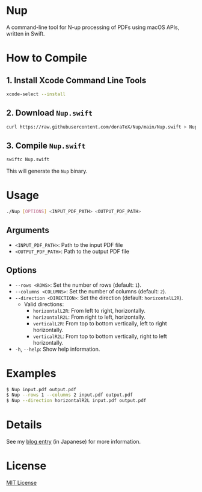 # Nup
A command-line tool for N-up processing of PDFs using macOS APIs, written in Swift.

# How to Compile
## 1. Install Xcode Command Line Tools

```sh
xcode-select --install
```

## 2. Download `Nup.swift`

```sh
curl https://raw.githubusercontent.com/doraTeX/Nup/main/Nup.swift > Nup.swift
```

## 3. Compile `Nup.swift`

```sh
swiftc Nup.swift
```

This will generate the `Nup` binary.

# Usage

```sh
./Nup [OPTIONS] <INPUT_PDF_PATH> <OUTPUT_PDF_PATH>
```

## Arguments

* `<INPUT_PDF_PATH>`:  Path to the input PDF file
* `<OUTPUT_PDF_PATH>`: Path to the output PDF file

## Options
* `--rows <ROWS>`:  Set the number of rows (default: `1`).
* `--columns <COLUMNS>`: Set the number of columns (default: `2`).
* `--direction <DIRECTION>`: Set the direction (default: `horizontalL2R`).
  * Valid directions:
     * `horizontalL2R`: From left to right, horizontally.
     * `horizontalR2L`: From right to left, horizontally.
     * `verticalL2R`: From top to bottom vertically, left to right horizontally.
     * `verticalR2L`: From top to bottom vertically, right to left horizontally.
* `-h`, `--help`: Show help information.

# Examples

```sh
$ Nup input.pdf output.pdf
$ Nup --rows 1 --columns 2 input.pdf output.pdf
$ Nup --direction horizontalR2L input.pdf output.pdf
```

# Details

See my [blog entry](https://doratex.hatenablog.jp/entry/) (in Japanese) for more information.

# License

[MIT License](./LICENSE)
